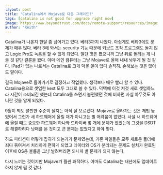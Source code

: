 ```yaml
---
layout: post
title: "Catalina에서 Mojave로 다운 그레이드?"
tags: [catalina is not good for upgrade right now]
image: https://www.beyondtrust.com/docs/remote-support/resources/images/whats-new/macos-mojave-support.png
author: "Keith"
---
```


Catalina가 나온지 한달 좀 넘어가고 있다. 베타3까지 나왔다. 아쉽게도 베타3에도 문제가 매우 많다. 베타 3에 와서는 security 기능 때문에 키보드 조작 프로그램도 돌지 않고 Logic Pro도 녹음을 할 수 없게 되었다. 일단 맛은 봤으니까 그냥 뒤로 돌리는 게 나을 것 같단 결론을 봤다. 아마 메인 컴퓨터는 그냥 Mojave로 올해 내내 놔두게 될 것 같다. iPad가 없는 나로서는 Catalina로 크게 덕볼 일이 없다 솔직히. 손해보는 것은 많아도 말이다. 

결국 Mojave로 돌아가기로 결정하고 작업했다. 생각보다 매우 빨리 할 수 있다. Catalina용으로 셋업한 kext 모두 그대로 쓸 수 있다. 덕택에 이것 저것 새로 셋업하느라 시간이 소비되긴 했는데 Catalina를 쓰면서 불편했던 것에 비하면 사실 아무것도 아니란 것을 알게 되었다. 

9월이 되도 쓸만한 수준이 될지는 아직 잘 모르겠다. Mojave로 올라가는 것은 제법 늦었어서 그런가 새 하드웨어에 올릴 때가 아니고는 별 어려움이 없었다. 사실 새 하드웨어에 올릴 때도 중요한 하드웨어 하나와 드라이버 몇 개에 문제가 있었는데 그것을 DSDT로 해결하려다 낭패를 본 것이고 큰 문제는 없었다고 봐야 맞다.

하드 파티션이 어떻게 잡히게 되는가가 문제였는데, 기존 파일들은 모두 새로운 폴더에 죄다 묶여져서 처리하게 편하게 되었고 데이터와 OS가 분리되는 문제도 설치가 완료된 이후에 OS용 볼륨을 그냥 날려버리면 되니까 별 문제가 되지 않는다.

다시 느끼는 것이지만 Mojave가 훨씬 쾌적하다. 아마도 Catalina는 내년에도 업데이트 하지 않게 될 것 같다. 